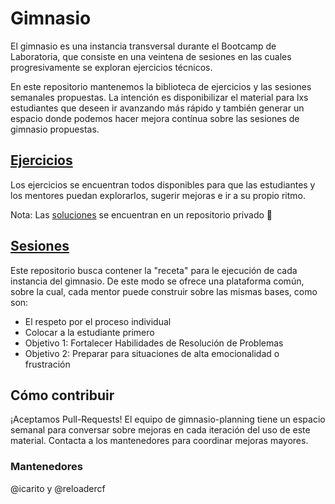 # Gimnasio

El gimnasio es una instancia transversal durante el Bootcamp de Laboratoria,
que consiste en una veintena de sesiones en las cuales progresivamente se
exploran ejercicios técnicos.

En este repositorio mantenemos la biblioteca de ejercicios y las sesiones semanales
propuestas. La intención es disponibilizar el material para lxs estudiantes que
deseen ir avanzando más rápido y también generar un espacio donde podemos hacer
mejora contínua sobre las sesiones de gimnasio propuestas.

## [Ejercicios](./exercises/)

Los ejercicios se encuentran todos disponibles para que las estudiantes y
los mentores puedan explorarlos, sugerir mejoras e ir a su propio ritmo.

Nota: Las [soluciones](https://github.com/Laboratoria/gym-solutions) se
encuentran en un repositorio privado :imp:

## [Sesiones](./sessions/)

Este repositorio busca contener la "receta" para le ejecución de cada
instancia del gimnasio. De este modo se ofrece una plataforma común,
sobre la cual, cada mentor puede construir sobre las mismas bases, como son:

* El respeto por el proceso individual
* Colocar a la estudiante primero
* Objetivo 1: Fortalecer Habilidades de Resolución de Problemas
* Objetivo 2: Preparar para situaciones de alta emocionalidad o frustración

## Cómo contribuir

¡Aceptamos Pull-Requests!
El equipo de gimnasio-planning tiene un espacio semanal para conversar sobre
mejoras en cada iteración del uso de este material. Contacta a los mantenedores
para coordinar mejoras mayores.

### Mantenedores

@icarito y @reloadercf
